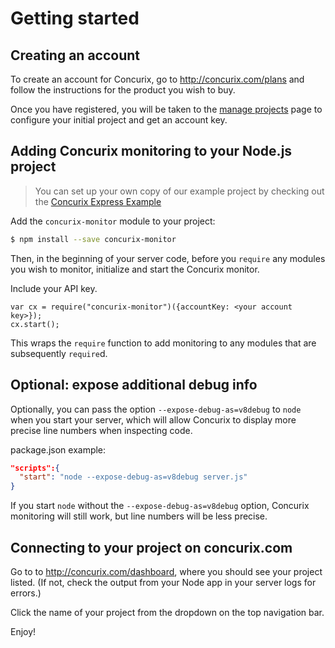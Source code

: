 # Getting started

## Creating an account

To create an account for Concurix, go to http://concurix.com/plans and follow the instructions for the product you wish to buy. 

Once you have registered, you will be taken to the [manage projects](http://concurix.com/manage_projects) page to configure your initial project and get an account key.

## Adding Concurix monitoring to your Node.js project

> You can set up your own copy of our example project by checking out the [Concurix Express Example](https://github.com/Concurix/express_example)

Add the `concurix-monitor` module to your project:

```bash
$ npm install --save concurix-monitor
```

Then, in the beginning of your server code, before you `require` any modules you wish to monitor, initialize and start the Concurix monitor.

Include your API key.

```
var cx = require("concurix-monitor")({accountKey: <your account key>});
cx.start();
```

This wraps the `require` function to add monitoring to any modules that are subsequently `require`d.

## Optional: expose additional debug info

Optionally, you can pass the option `--expose-debug-as=v8debug` to `node` when you start your server, which will allow Concurix to display more precise line numbers when inspecting code.

package.json example:

```json
"scripts":{
  "start": "node --expose-debug-as=v8debug server.js"
}
```

If you start `node` without the `--expose-debug-as=v8debug` option, Concurix monitoring will still work, but line numbers will be less precise.

<!-- TODO: explain *how* line numbers will be less precise (eg. function-level instead of statement-level) -->

## Connecting to your project on concurix.com

Go to to http://concurix.com/dashboard, where you should see your project listed. (If not, check the output from your Node app in your server logs for errors.)

Click the name of your project from the dropdown on the top navigation bar.

Enjoy!
